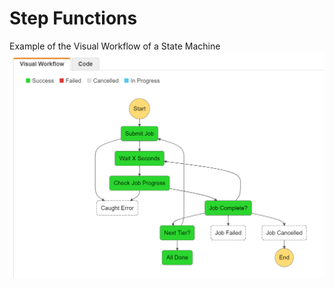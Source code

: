 # Step Functions

Example of the Visual Workflow of a State Machine
![alt text](media/state_machine_visual_workflow_1.png "Example of the Visual Workflow of a State Machine")

